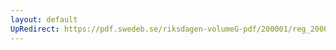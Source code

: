 ```yaml
---
layout: default
UpRedirect: https://pdf.swedeb.se/riksdagen-volumeG-pdf/200001/reg_200001/reg_200001_0355.pdf
---
```

